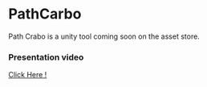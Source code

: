 # PathCarbo

Path Crabo is a unity tool coming soon on the asset store. 

### Presentation video
[Click Here !](https://youtu.be/KkyemRcO8Qk)
